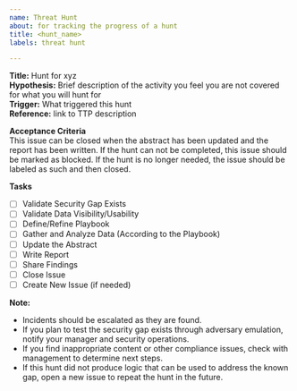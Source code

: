 ```yaml
---
name: Threat Hunt
about: for tracking the progress of a hunt
title: <hunt_name>
labels: threat hunt

---
```


**Title:** Hunt for xyz  
**Hypothesis:** Brief description of the activity you feel you are not covered for what you will hunt for  
**Trigger:** What triggered this hunt  
**Reference:** link to TTP description  

**Acceptance Criteria**  
This issue can be closed when the abstract has been updated and the report has been written. If the hunt can not be completed, this issue should be marked as blocked. If the hunt is no longer needed, the issue should be labeled as such and then closed.

**Tasks**
- [ ] Validate Security Gap Exists
- [ ] Validate Data Visibility/Usability
- [ ] Define/Refine Playbook
- [ ] Gather and Analyze Data (According to the Playbook)
- [ ] Update the Abstract
- [ ] Write Report
- [ ] Share Findings
- [ ] Close Issue
- [ ] Create New Issue (if needed)

**Note:** 
- Incidents should be escalated as they are found.
- If you plan to test the security gap exists through adversary emulation, notify your manager and security operations.
- If you find inappropriate content or other compliance issues, check with management to determine next steps.
- If this hunt did not produce logic that can be used to address the known gap, open a new issue to repeat the hunt in the future.
